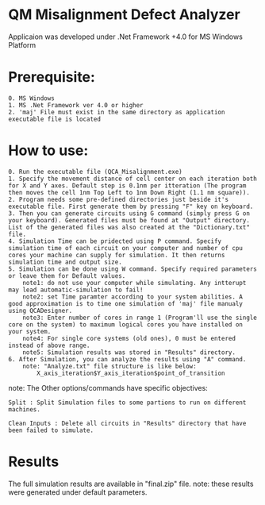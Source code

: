 # QM Misalignment Defect Analyzer
Applicaion was developed under .Net Framework +4.0 for MS Windows Platform
# Prerequisite:
	0. MS Windows
	1. MS .Net Framework ver 4.0 or higher
	2. 'maj' File must exist in the same directory as application executable file is located
# How to use:
	0. Run the executable file (QCA_Misalignment.exe)
	1. Specify the movement distance of cell center on each iteration both for X and Y axes. Default step is 0.1nm per itteration (The program then moves the cell 1nm Top Left to 1nm Down Right (1.1 nm square)).
	2. Program needs some pre-defined directories just beside it's executable file. First generate them by pressing "F" key on keyboard.
	3. Then you can generate circuits using G command (simply press G on your keyboard). Generated files must be found at "Output" directory. List of the generated files was also created at the "Dictionary.txt" file.
	4. Simulation Time can be pridected using P command. Specify simulation time of each circuit on your computer and number of cpu cores your machine can supply for simulation. It then returns simulation time and output size.
	5. Simulation can be done using W command. Specify required parameters or leave them for Default values.
		note1: do not use your computer while simulating. Any intterupt may lead automatic-simulation to fail!
		note2: set Time paramter according to your system abilities. A good approximation is to time one simulation of 'maj' file manualy using QCADesigner.
		note3: Enter number of cores in range 1 (Program'll use the single core on the system) to maximum logical cores you have installed on your system.
		note4: For single core systems (old ones), 0 must be entered instead of above range.
		note5: Simulation results was stored in "Results" directory.
	6. After Simulation, you can analyze the results using "A" command.
		note: "Analyze.txt" file structure is like below:
			X_axis_iteration$Y_axis_iteration$point_of_transition
note: The Other options/commands have specific objectives:

	Split : Split Simulation files to some partions to run on different machines.

	Clean Inputs : Delete all circuits in "Results" directory that have been failed to simulate.
# Results
The full simulation results are available in "final.zip" file.
note: these results were generated under default parameters.






